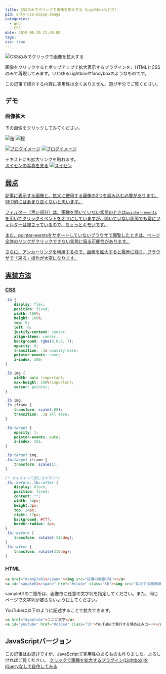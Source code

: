 ```yaml
---
title: CSSのみでクリックで画像を拡大する（Lightboxもどき）
pid: only-css-popup-image
categories:
  - Web
  - CSS
date: 2019-05-20 21:40:00
tags:
css: true
---
```


![CSSのみでクリックで画像を拡大する](thumbnail.jpg)

画像をクリックするとポップアップで拡大表示するプラグインを、HTMLとCSSのみで再現してみます。いわゆるLightboxやfancyboxのようなものです。

<div class="alert warning">
この記事で紹介する内容に実用性は全くありません。遊び半分でご覧ください。
</div>

## デモ

### 画像拡大

下の画像をクリックしてみてください。

<a href="#sakura"><img src="sakura.jpg" alt="桜"></a>
<a class="lb" href="#close" id="sakura"><img src="sakura.jpg" alt="桜"></a>

<a href="#blog"><img src="blog_img.jpg" alt="ブログイメージ"></a>
<a class="lb" href="#close" id="blog"><img src="blog_img.jpg" alt="ブログイメージ"></a>

テキストにも拡大リンクを貼れます。  
<a href="#suisen">スイセンの写真を見る</a>
<a class="lb" href="#close" id="suisen"><img src="suisen.jpg" alt="スイセン">


## 弱点

記事に表示する画像と、拡大に使用する画像の2つを読み込む必要があります。SEO的にはあまり良くないと思います。

フィルター（黒い部分）は、画像を開いていない状態のときは`pointer-events`を用いてクリックイベントをオフにしていますが、開いていない状態でも常にフィルターは被さっているので、ちょっとキモいです。

また、pointer-eventsをサポートしていないブラウザで閲覧したときは、ページ全体のリンクがクリックできない状態に陥る可能性があります。

さらに、アンカーリンクを利用するので、画像を拡大すると履歴に残り、ブラウザで「戻る」操作が大変になります。


## 実装方法

### CSS

```css
.lb {
    display: flex;
    position: fixed;
    width: 100%;
    height: 100%;
    top: 0;
    left: 0;
    justify-content: center;
    align-items: center;
    background: rgba(0,0,0,.7);
    opacity: 0;
    transition: .3s opacity ease;
    pointer-events: none;
    z-index: 100;
}

.lb img {
    width: auto !important;
    max-height: 100%!important;
    cursor: pointer;
}

.lb img,
.lb iframe {
    transform: scale(.85);
    transition: .3s all ease;
}

.lb:target {
    opacity: 1;
    pointer-events: auto;
    z-index: 101;
}

.lb:target img,
.lb:target iframe {
    transform: scale(1);
}

/* なんちゃって閉じるボタン*/
.lb::before,.lb::after {
    display: block;
    position: fixed;
    content: "";
    width: 24px;
    height:3px;
    top: 24px;
    right: 12px;
    background: #fff;
    border-radius: 4px;
}
.lb::before {
    transform: rotate(-315deg);
}
.lb::after {
    transform: rotate(315deg);
}
```

### HTML
```html
<a href="#sample01</span>"><img src="記事の画像URL"></a>
<a id="sample01</span>" href="#close" class="lb"><img src="拡大する画像URL"></a>
```

sample01の二箇所は、画像毎に任意の文字列を指定してください。また、同じページで文字列が被らないようにしてください。

YouTubeは以下のように記述することで拡大できます。

```html
<a href="#youtube">ここに文字</a>
<a id="youtube" href="#close" class="lb">YouTubeで発行する埋め込みコード</a>
```

## JavaScriptバージョン

この記事はお遊びですが、JavaScriptで実用性のあるものも作りました。よろしければご覧ください。
[クリックで画像を拡大するプラグイン(Lightbox)をjQueryなしで自作してみる](/post/whxdp7txqo/)
